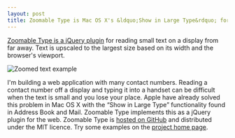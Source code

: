 ```yaml
---
layout: post
title: Zoomable Type is Mac OS X's &ldquo;Show in Large Type&rdquo; for jQuery
---
```


[Zoomable Type is a jQuery plugin](http://zoomabletype.tatey.com/) for reading small text on a display from far away. Text is upscaled to the largest size based on its width and the browser's viewport. 

![Zoomed text example](http://cloud.github.com/downloads/tatey/jquery-zoomabletype/zoomed_preview.png)

I'm building a web application with many contact numbers. Reading a contact number off a display and typing it into a handset can be difficult when the text is small and you lose your place. Apple have already solved this problem in Mac OS X with the “Show in Large Type” functionality found in Address Book and Mail. Zoomable Type implements this as a jQuery plugin for the web. Zoomable Type is [hosted on GitHub](http://github.com/tatey/jquery-zoomabletype/) and distributed under the MIT licence. Try some examples on the [project home page](http://zoomabletype.tatey.com/).

